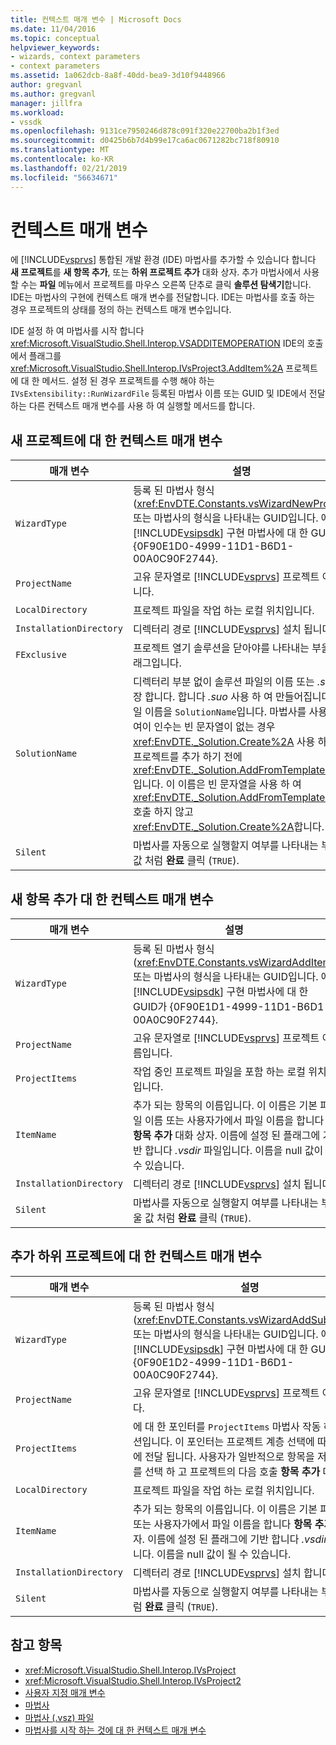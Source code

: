 ```yaml
---
title: 컨텍스트 매개 변수 | Microsoft Docs
ms.date: 11/04/2016
ms.topic: conceptual
helpviewer_keywords:
- wizards, context parameters
- context parameters
ms.assetid: 1a062dcb-8a8f-40dd-bea9-3d10f9448966
author: gregvanl
ms.author: gregvanl
manager: jillfra
ms.workload:
- vssdk
ms.openlocfilehash: 9131ce7950246d878c091f320e22700ba2b1f3ed
ms.sourcegitcommit: d0425b6b7d4b99e17ca6ac0671282bc718f80910
ms.translationtype: MT
ms.contentlocale: ko-KR
ms.lasthandoff: 02/21/2019
ms.locfileid: "56634671"
---
```

# <a name="context-parameters"></a>컨텍스트 매개 변수
에 [!INCLUDE[vsprvs](../../code-quality/includes/vsprvs_md.md)] 통합된 개발 환경 (IDE) 마법사를 추가할 수 있습니다 합니다 **새 프로젝트**를 **새 항목 추가**, 또는 **하위 프로젝트 추가** 대화 상자. 추가 마법사에서 사용할 수는 **파일** 메뉴에서 프로젝트를 마우스 오른쪽 단추로 클릭 **솔루션 탐색기**합니다. IDE는 마법사의 구현에 컨텍스트 매개 변수를 전달합니다. IDE는 마법사를 호출 하는 경우 프로젝트의 상태를 정의 하는 컨텍스트 매개 변수입니다.

 IDE 설정 하 여 마법사를 시작 합니다 <xref:Microsoft.VisualStudio.Shell.Interop.VSADDITEMOPERATION> IDE의 호출에서 플래그를 <xref:Microsoft.VisualStudio.Shell.Interop.IVsProject3.AddItem%2A> 프로젝트에 대 한 메서드. 설정 된 경우 프로젝트를 수행 해야 하는 `IVsExtensibility::RunWizardFile` 등록된 마법사 이름 또는 GUID 및 IDE에서 전달 하는 다른 컨텍스트 매개 변수를 사용 하 여 실행할 메서드를 합니다.

## <a name="context-parameters-for-new-project"></a>새 프로젝트에 대 한 컨텍스트 매개 변수

| 매개 변수 | 설명 |
|-------------------------| - |
| `WizardType` | 등록 된 마법사 형식 (<xref:EnvDTE.Constants.vsWizardNewProject>) 또는 마법사의 형식을 나타내는 GUID입니다. 에 [!INCLUDE[vsipsdk](../../extensibility/includes/vsipsdk_md.md)] 구현 마법사에 대 한 GUID가 {0F90E1D0-4999-11D1-B6D1-00A0C90F2744}. |
| `ProjectName` | 고유 문자열로 [!INCLUDE[vsprvs](../../code-quality/includes/vsprvs_md.md)] 프로젝트 이름입니다. |
| `LocalDirectory` | 프로젝트 파일을 작업 하는 로컬 위치입니다. |
| `InstallationDirectory` | 디렉터리 경로 [!INCLUDE[vsprvs](../../code-quality/includes/vsprvs_md.md)] 설치 됩니다. |
| `FExclusive` | 프로젝트 열기 솔루션을 닫아야를 나타내는 부울 플래그입니다. |
| `SolutionName` | 디렉터리 부분 없이 솔루션 파일의 이름 또는 *.sln* 확장 합니다. 합니다 *.suo* 사용 하 여 만들어집니다 파일 이름을 `SolutionName`입니다. 마법사를 사용 하 여이 인수는 빈 문자열이 없는 경우 <xref:EnvDTE._Solution.Create%2A> 사용 하 여 프로젝트를 추가 하기 전에 <xref:EnvDTE._Solution.AddFromTemplate%2A>입니다. 이 이름은 빈 문자열을 사용 하 여 <xref:EnvDTE._Solution.AddFromTemplate%2A> 호출 하지 않고 <xref:EnvDTE._Solution.Create%2A>합니다. |
| `Silent` | 마법사를 자동으로 실행할지 여부를 나타내는 부울 값 처럼 **완료** 클릭 (`TRUE`). |

## <a name="context-parameters-for-add-new-item"></a>새 항목 추가 대 한 컨텍스트 매개 변수

| 매개 변수 | 설명 |
|-------------------------| - |
| `WizardType` | 등록 된 마법사 형식 (<xref:EnvDTE.Constants.vsWizardAddItem>) 또는 마법사의 형식을 나타내는 GUID입니다. 에 [!INCLUDE[vsipsdk](../../extensibility/includes/vsipsdk_md.md)] 구현 마법사에 대 한 GUID가 {0F90E1D1-4999-11D1-B6D1-00A0C90F2744}. |
| `ProjectName` | 고유 문자열로 [!INCLUDE[vsprvs](../../code-quality/includes/vsprvs_md.md)] 프로젝트 이름입니다. |
| `ProjectItems` | 작업 중인 프로젝트 파일을 포함 하는 로컬 위치입니다. |
| `ItemName` | 추가 되는 항목의 이름입니다. 이 이름은 기본 파일 이름 또는 사용자가에서 파일 이름을 합니다 **항목 추가** 대화 상자. 이름에 설정 된 플래그에 기반 합니다 *.vsdir* 파일입니다. 이름을 null 값이 될 수 있습니다. |
| `InstallationDirectory` | 디렉터리 경로 [!INCLUDE[vsprvs](../../code-quality/includes/vsprvs_md.md)] 설치 됩니다. |
| `Silent` | 마법사를 자동으로 실행할지 여부를 나타내는 부울 값 처럼 **완료** 클릭 (`TRUE`). |

## <a name="context-parameters-for-add-sub-project"></a>추가 하위 프로젝트에 대 한 컨텍스트 매개 변수

| 매개 변수 | 설명 |
|-------------------------| - |
| `WizardType` | 등록 된 마법사 형식 (<xref:EnvDTE.Constants.vsWizardAddSubProject>) 또는 마법사의 형식을 나타내는 GUID입니다. 에 [!INCLUDE[vsipsdk](../../extensibility/includes/vsipsdk_md.md)] 구현 마법사에 대 한 GUID가 {0F90E1D2-4999-11D1-B6D1-00A0C90F2744}. |
| `ProjectName` | 고유 문자열로 [!INCLUDE[vsprvs](../../code-quality/includes/vsprvs_md.md)] 프로젝트 이름입니다. |
| `ProjectItems` | 에 대 한 포인터를 `ProjectItems` 마법사 작동 하는 컬렉션입니다. 이 포인터는 프로젝트 계층 선택에 따라 마법사에 전달 됩니다. 사용자가 일반적으로 항목을 저장할 폴더를 선택 하 고 프로젝트의 다음 호출 **항목 추가** 대화 상자. |
| `LocalDirectory` | 프로젝트 파일을 작업 하는 로컬 위치입니다. |
| `ItemName` | 추가 되는 항목의 이름입니다. 이 이름은 기본 파일 이름 또는 사용자가에서 파일 이름을 합니다 **항목 추가** 대화 상자. 이름에 설정 된 플래그에 기반 합니다 *.vsdir* 파일입니다. 이름을 null 값이 될 수 있습니다. |
| `InstallationDirectory` | 디렉터리 경로 [!INCLUDE[vsprvs](../../code-quality/includes/vsprvs_md.md)] 설치 합니다. |
| `Silent` | 마법사를 자동으로 실행할지 여부를 나타내는 부울 값 처럼 **완료** 클릭 (`TRUE`). |

## <a name="see-also"></a>참고 항목
- <xref:Microsoft.VisualStudio.Shell.Interop.IVsProject>
- <xref:Microsoft.VisualStudio.Shell.Interop.IVsProject2>
- [사용자 지정 매개 변수](../../extensibility/internals/custom-parameters.md)
- [마법사](../../extensibility/internals/wizards.md)
- [마법사 (.vsz) 파일](../../extensibility/internals/wizard-dot-vsz-file.md)
- [마법사를 시작 하는 것에 대 한 컨텍스트 매개 변수](https://msdn.microsoft.com/Library/051a10f4-9e45-4604-b344-123044f33a24)